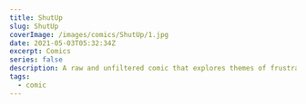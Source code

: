 ```yaml
---
title: ShutUp
slug: ShutUp
coverImage: /images/comics/ShutUp/1.jpg
date: 2021-05-03T05:32:34Z
excerpt: Comics
series: false
description: A raw and unfiltered comic that explores themes of frustration, anger, and the desire to silence overwhelming thoughts and emotions.
tags:
  - comic
---
```

